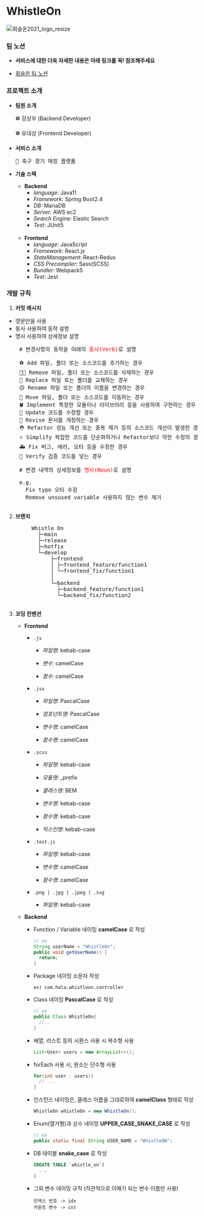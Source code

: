 # WhistleOn

![휘슬온2021_logo_resize](https://user-images.githubusercontent.com/46016511/108075736-0bd41180-70ae-11eb-8c35-e49b26a67ebd.png)

### 팀 노션

* **서비스에 대한 더욱 자세한 내용은 아래 링크를 꼭! 참조해주세요**

* [휘슬온 팀 노션](https://www.notion.so/eff44d91cd91412287078fe8c7b8ec92)

### 프로젝트 소개

* **팀원 소개**
  
  ⚽️ 강상우 (Backend Developer)

  ⚽️ 유대상 (Frontend Developer)


* **서비스 소개**
  <pre>🎯 축구 경기 매칭 플랫폼</pre>


* **기술 스택**
  
  * **Backend**
    * *language:* Java11
    * *Framework:* Spring Boot2.4
    * *DB:* MariaDB
    * *Server:* AWS ec2
    * *Search Engine:* Elastic Search
    * *Test:* JUnit5
  
  <br>

  * **Frontend**
    * *language:* JavaScript
    * *Framework*: React.js
    * *StateManagement*: React-Redux
    * *CSS Precompiler*: Sass(SCSS)
    * *Bundler*: Webpack5
    * *Test*: Jest
  

### 개발 규칙

1. **커밋 메시지**

- 영문만을 사용
- 동사 사용하여 동작 설명
- 명사 사용하여 상세정보 설명
  
 <pre>
    # 변경사항의 동작을 아래의 <span style="color: red;">동사(Verb)</span>로 설명

    ⚽️ Add 파일, 폴더 또는 소스코드를 추가하는 경우
    👋🏻 Remove 파일, 폴더 또는 소스코드를 삭제하는 경우
    🚗 Replace 파일 또는 폴더를 교체하는 경우
    🟡 Rename 파일 또는 폴더의 이름을 변경하는 경우
    🚖 Move 파일, 폴더 또는 소스코드를 이동하는 경우
    🍀 Implement 특정한 모듈이나 라이브러리 등을 사용하여 구현하는 경우
    🚥 Update 코드를 수정할 경우
    📕 Revise 문서를 개정하는 경우
    ⛑ Refactor 성능 개선 또는 중복 제거 등의 소스코드 개선이 발생한 경우
    ⭐️ Simplify 복잡한 코드를 단순화하거나 Refactor보다 약한 수정의 경우
    🚑 Fix 버그, 에러, 오타 등을 수정한 경우
    🎯 Verify 검증 코드를 넣는 경우

    # 변경 내역의 상세정보를 <span style="color: red;">명사(Noun)</span>로 설명

    e.g. 
      Fix typo 오타 수정
      Remove unsused variable 사용하지 않는 변수 제거
 </pre>

2. **브랜치**

    <pre>
        Whistle On
          ├─main
          ├─release
          ├─hotfix
          └─develop
              ├─frontend
              │ ├─frontend_feature/function1
              │ └─frontend_fix/function1
              │
              └─backend
                ├─backend_feature/function1
                └─backend_fix/function2
    </pre>

3. **코딩 컨벤션**

     * **Frontend**
  
       * `.js`

         * *파일명:* kebab-case

         * *변수:* camelCase

         * *함수:* camelCase

       * `.jsx`

         * *파일명:* PascalCase

         * *컴포넌트명:* PascalCase

         * *변수명:* camelCase

         * *함수명:* camelCase

       * `.scss`

         * *파일명:* kebab-case

         * *모듈명:* _prefix
         
         * *클래스명:* BEM

         * *변수명:* kebab-case

         * *함수명:* kebab-case

         * *믹스인명:* kebab-case

       * `.test.js`

         * *파일명:* kebab-case

         * *변수명:* camelCase

         * *함수명:* camelCase

       * `.png | .jpg | .jpeg | .svg`

          * *파일명:* kebab-case



     * **Backend**
     
       * Function / Variable 네이밍 **camelCase** 로 작성

         ```java
         // ex
         String userName = "WhistleOn";
         public void getUserName() {
           return;
         } 
         ```

       * Package 네이밍 소문자 작성

         `ex) com.hala.whistleon.controller`
      
       * Class 네이밍 **PascalCase** 로 작성

         ```java
         // ex
         public Class WhistleOn{
           //..
         }
         ```

       * 배열, 리스트 등의 시퀀스 사용 시 복수형 사용
         
         ```java
         List<User> users = new ArrayList<>();
         ```

       * forEach 사용 시, 원소는 단수형 사용

         ```java
         for(int user : users){
           // ...
         } 
         ```
       
       * 인스턴스 네이밍은, 클래스 이름을 그대로하여 **camelClass** 형태로 작성

         ```java
         WhistleOn whistleOn = new WhistleOn();
         ```
       
       * Enum(열거형)과 상수 네이밍 **UPPER_CASE_SNAKE_CASE** 로 작성

         ```java
         // ex
         public static final String USER_NAME = "WhistleON";
         ```
   
       * DB 테이블 **snake_case** 로 작성

         ```SQL
         CREATE TABLE `whistle_on`(
           ...
         )
         ```

       * 그외 변수 네이밍 규칙 (직관적으로 이해가 되는 변수 이름만 사용)

         ```
         인덱스 번호 -> idx
         카운트 변수 -> cnt
         ```



